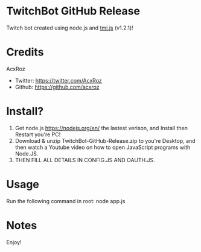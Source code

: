 # TwitchBot GitHub Release

Twitch bot created using node.js and [tmi.js](https://docs.tmijs.org/) (v1.2.1)!

# Credits

AcxRoz
* Twitter: https://twitter.com/AcxRoz
* Github: https://github.com/acxroz

# Install?

1. Get node.js https://nodejs.org/en/ the lastest verison, and Install then Restart you're PC!
2. Download & unzip TwitchBot-GitHub-Release.zip to you're Desktop, and then watch a Youtube video on how to open JavaScript programs with Node.JS.
3. THEN FILL ALL DETAILS IN CONFIG.JS AND OAUTH.JS.

# Usage

Run the following command in root: node app.js

# Notes

Enjoy!